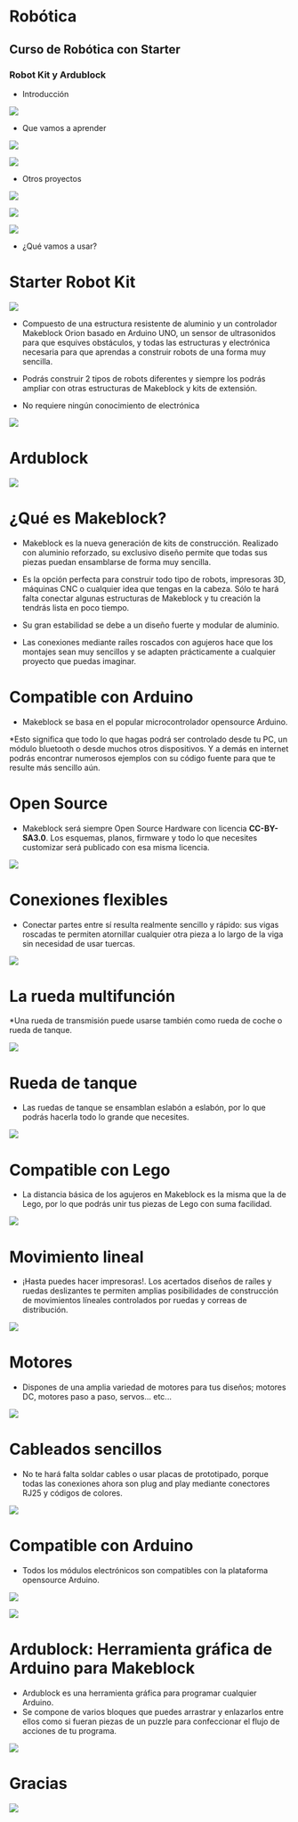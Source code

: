 # Robótica

## Curso de Robótica con Starter

### Robot Kit y Ardublock

* Introducción

![](/img/img1.jpg)

* Que vamos a aprender

![](/img/img2.jpg)

![](/img/img3.jpg)


* Otros proyectos

![](/img/img4.jpg)

![](/img/img5.jpg)

![](/img/img6.jpg)

* ¿Qué vamos a usar?


# Starter Robot Kit

![](/img/img7.jpg)

* Compuesto de una estructura resistente de aluminio y un controlador Makeblock Orion basado
en Arduino UNO, un sensor de ultrasonidos para que esquives obstáculos, y todas las 
estructuras y electrónica necesaria para que aprendas a construir robots de una forma muy sencilla.

* Podrás construir 2 tipos de robots diferentes y siempre los podrás ampliar con otras estructuras
de Makeblock y kits de extensión.

* No requiere ningún conocimiento de electrónica

![](/img/img8.jpg)


# Ardublock

![](/img/img9.jpg)


# ¿Qué es Makeblock?

* Makeblock es la nueva generación de kits de construcción.
Realizado con aluminio reforzado, su exclusivo diseño permite que
todas sus piezas puedan ensamblarse de forma muy sencilla.

* Es la opción perfecta para construir todo tipo de robots, impresoras 3D, máquinas 
CNC o cualquier idea que tengas en la cabeza. Sólo te hará falta conectar algunas 
estructuras de Makeblock y tu creación la tendrás lista en poco tiempo.

* Su gran estabilidad se debe a un diseño fuerte y modular de aluminio.

* Las conexiones mediante raíles roscados con agujeros hace que los montajes 
sean muy sencillos y se adapten prácticamente a cualquier proyecto que puedas imaginar.


# Compatible con Arduino

* Makeblock se basa en el popular microcontrolador opensource Arduino.

*Esto significa que todo lo que hagas podrá ser controlado desde tu PC, un 
módulo bluetooth o desde muchos otros dispositivos. Y a demás en internet podrás encontrar
numerosos ejemplos con su código fuente para que te resulte más sencillo aún.


# Open Source

* Makeblock será siempre Open Source Hardware con licencia **CC-BY-SA3.0**. Los
esquemas, planos, firmware y todo lo que necesites customizar será publicado con 
esa misma licencia.

![](/img/img10.jpg)


# Conexiones flexibles

* Conectar partes entre sí resulta realmente sencillo y rápido: sus vigas roscadas te
permiten atornillar cualquier otra pieza a lo largo de la viga sin necesidad de usar tuercas.

![](/img/img11.jpg)


# La rueda multifunción

*Una rueda de transmisión puede usarse también como rueda de coche o rueda de
tanque.

![](/img/img12.jpg)


# Rueda de tanque

* Las ruedas de tanque se ensamblan eslabón a eslabón, por lo que podrás hacerla 
todo lo grande que necesites.

![](/img/img13.jpg)


# Compatible con Lego

* La distancia básica de los agujeros en Makeblock es la misma que la de Lego, por lo
que podrás unir tus piezas de Lego con suma facilidad.

![](/img/img14.jpg)

# Movimiento lineal

* ¡Hasta puedes hacer impresoras!. Los acertados diseños de raíles y ruedas
deslizantes te permiten amplias posibilidades de construcción de movimientos líneales
controlados por ruedas y correas de distribución.

![](/img/img15.jpg)


# Motores

* Dispones de una amplia variedad de
motores para tus diseños; motores DC,
motores paso a paso, servos... etc...

![](img/img16.jpg)


# Cableados sencillos

* No te hará falta soldar cables o usar placas de prototipado, porque todas las
conexiones ahora son plug and play mediante conectores RJ25 y códigos de colores.

![](/img/img17.jpg)


# Compatible con Arduino

* Todos los módulos electrónicos son compatibles con la plataforma opensource Arduino.

![](/img/img18.jpg)

![](/img/img19.jpg)


# Ardublock: Herramienta gráfica de Arduino para Makeblock

* Ardublock es una herramienta gráfica para programar cualquier Arduino.
* Se compone de varios bloques que puedes arrastrar y enlazarlos entre 
ellos como si fueran piezas de un puzzle para confeccionar el flujo de 
acciones de tu programa.

![](/img/img20.jpg)

# Gracias  

![](/img/img21.jpg)

